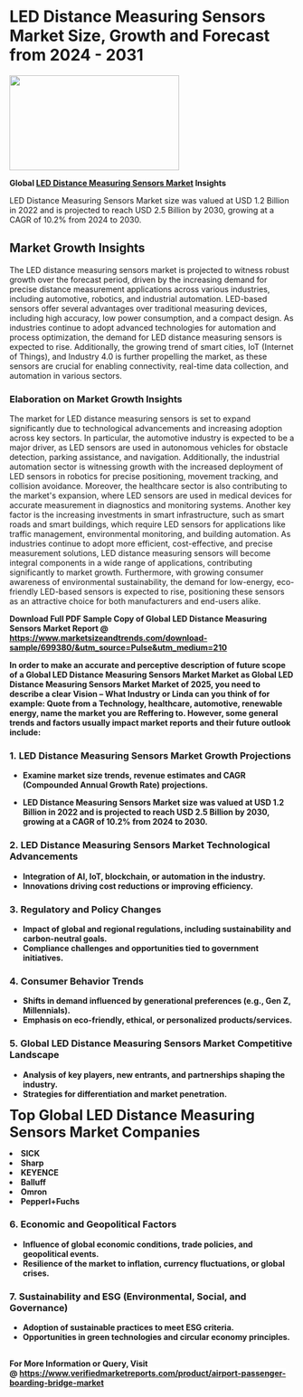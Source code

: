 <H1>LED Distance Measuring Sensors Market Size, Growth and Forecast from 2024 - 2031</H1><img class="aligncenter size-medium wp-image-584254" src="https://thirdeyenews.in/wp-content/uploads/2024/09/Global-Market-Research-300x168.jpeg" alt="" width="300" height="168" /><p><strong>Global&nbsp;<a href="https://www.marketsizeandtrends.com/download-sample/699380/&amp;utm_source=Pulse&amp;utm_medium=210">LED Distance Measuring Sensors Market</a> Insights</strong></p><p>LED Distance Measuring Sensors Market size was valued at USD 1.2 Billion in 2022 and is projected to reach USD 2.5 Billion by 2030, growing at a CAGR of 10.2% from 2024 to 2030.</p><p><h2>Market Growth Insights</h2> The LED distance measuring sensors market is projected to witness robust growth over the forecast period, driven by the increasing demand for precise distance measurement applications across various industries, including automotive, robotics, and industrial automation. LED-based sensors offer several advantages over traditional measuring devices, including high accuracy, low power consumption, and a compact design. As industries continue to adopt advanced technologies for automation and process optimization, the demand for LED distance measuring sensors is expected to rise. Additionally, the growing trend of smart cities, IoT (Internet of Things), and Industry 4.0 is further propelling the market, as these sensors are crucial for enabling connectivity, real-time data collection, and automation in various sectors. <p><strong></strong></p> <h3>Elaboration on Market Growth Insights</h3> The market for LED distance measuring sensors is set to expand significantly due to technological advancements and increasing adoption across key sectors. In particular, the automotive industry is expected to be a major driver, as LED sensors are used in autonomous vehicles for obstacle detection, parking assistance, and navigation. Additionally, the industrial automation sector is witnessing growth with the increased deployment of LED sensors in robotics for precise positioning, movement tracking, and collision avoidance. Moreover, the healthcare sector is also contributing to the market's expansion, where LED sensors are used in medical devices for accurate measurement in diagnostics and monitoring systems. Another key factor is the increasing investments in smart infrastructure, such as smart roads and smart buildings, which require LED sensors for applications like traffic management, environmental monitoring, and building automation. As industries continue to adopt more efficient, cost-effective, and precise measurement solutions, LED distance measuring sensors will become integral components in a wide range of applications, contributing significantly to market growth. Furthermore, with growing consumer awareness of environmental sustainability, the demand for low-energy, eco-friendly LED-based sensors is expected to rise, positioning these sensors as an attractive choice for both manufacturers and end-users alike. <p><strong></p><p><span class=""><strong>Download Full PDF Sample Copy of Global LED Distance Measuring Sensors Market Report</strong> @ <a href="https://www.marketsizeandtrends.com/download-sample/699380/&amp;utm_source=Pulse&amp;utm_medium=210" target="_blank">https://www.marketsizeandtrends.com/download-sample/699380/&amp;utm_source=Pulse&amp;utm_medium=210</a></span></p><p>In order to make an accurate and perceptive description of future scope of a Global&nbsp;LED Distance Measuring Sensors Market Market as Global&nbsp;LED Distance Measuring Sensors Market Market of 2025, you need to describe a clear Vision &ndash; What Industry or Linda can you think of for example: Quote from a Technology, healthcare, automotive, renewable energy, name the market you are Reffering to. However, some general trends and factors usually impact market reports and their future outlook include:</p><h3>1.&nbsp;<strong>LED Distance Measuring Sensors Market Growth Projections</strong></h3><ul><li>Examine market size trends, revenue estimates and CAGR (Compounded Annual Growth Rate) projections.</li><li><p>LED Distance Measuring Sensors Market size was valued at USD 1.2 Billion in 2022 and is projected to reach USD 2.5 Billion by 2030, growing at a CAGR of 10.2% from 2024 to 2030.</p></li></ul><h3>2.&nbsp;<strong>LED Distance Measuring Sensors Market Technological Advancements</strong></h3><ul><li>Integration of AI, IoT, blockchain, or automation in the industry.</li><li>Innovations driving cost reductions or improving efficiency.</li></ul><h3>3.&nbsp;<strong>Regulatory and Policy Changes</strong></h3><ul><li>Impact of global and regional regulations, including sustainability and carbon-neutral goals.</li><li>Compliance challenges and opportunities tied to government initiatives.</li></ul><h3>4.&nbsp;<strong>Consumer Behavior Trends</strong></h3><ul><li>Shifts in demand influenced by generational preferences (e.g., Gen Z, Millennials).</li><li>Emphasis on eco-friendly, ethical, or personalized products/services.</li></ul><h3>5.&nbsp;<strong>Global LED Distance Measuring Sensors Market Competitive Landscape</strong></h3><ul><li>Analysis of key players, new entrants, and partnerships shaping the industry.</li><li>Strategies for differentiation and market penetration.</li></ul><p data-pm-slice="1 1 []"><span style="color: inherit; font-family: inherit; font-size: 25px;">Top Global LED Distance Measuring Sensors Market Companies</span></p><div class="" data-test-id=""><p><li>SICK</li><li> Sharp</li><li> KEYENCE</li><li> Balluff</li><li> Omron</li><li> Pepperl+Fuchs</li></p></div><h3>6.&nbsp;<strong>Economic and Geopolitical Factors</strong></h3><ul><li>Influence of global economic conditions, trade policies, and geopolitical events.</li><li>Resilience of the market to inflation, currency fluctuations, or global crises.</li></ul><h3>7.&nbsp;<strong>Sustainability and ESG (Environmental, Social, and Governance)</strong></h3><ul><li>Adoption of sustainable practices to meet ESG criteria.</li><li>Opportunities in green technologies and circular economy principles.</li></ul><h2><strong style="font-size: 14px;">For More Information or Query, Visit @&nbsp;</strong><a style="background-color: #ffffff; font-size: 14px;" href="https://www.marketsizeandtrends.com/report/led-distance-measuring-sensors-market/" target="_blank">https://www.verifiedmarketreports.com/product/airport-passenger-boarding-bridge-market</a></h2>
